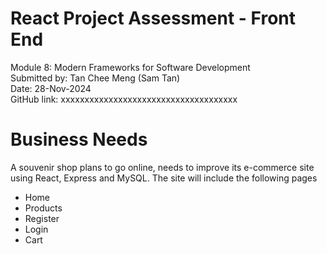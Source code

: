 # React Project Assessment - Front End
Module 8: Modern Frameworks for Software Development \
Submitted by: Tan Chee Meng (Sam Tan) \
Date: 28-Nov-2024 \
GitHub link: xxxxxxxxxxxxxxxxxxxxxxxxxxxxxxxxxxxxx

# Business Needs
A souvenir shop plans to go online, needs to improve its e-commerce site using React, Express and MySQL. The site will include the following pages
- Home
- Products
- Register
- Login
- Cart
